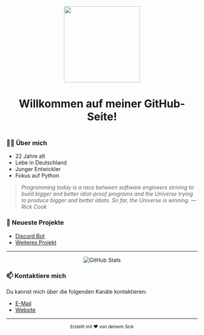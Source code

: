 <div id="header" align="center">
  <img src="https://media.giphy.com/media/M9gbBd9nbDrOTu1Mqx/giphy.gif" width="200"/>
  <h1>Willkommen auf meiner GitHub-Seite!</h1>
</div>

<div id="badges" align="center">
  </a>
  <img src="https://komarev.com/ghpvc/?username=deinGitHubNutzername&style=flat-square&color=blue" alt=""/>
</div>

### 👨‍💻 Über mich

- 22 Jahre alt
- Lebe in Deutschland
- Junger Entwickler
- Fokus auf Python

> *Programming today is a race between software engineers striving to build bigger and better idiot-proof programs and the Universe trying to produce bigger and better idiots. So far, the Universe is winning. ― Rick Cook*

### 🚀 Neueste Projekte

- [Discord Bot](https://github.com/deinGitHubNutzername/discord-bot)
- [Weiteres Projekt](https://github.com/deinGitHubNutzername/anderes-projekt)

---

<div align="center">
  <img src="https://github-readme-stats.vercel.app/api?username=SickHr&show_icons=true&theme=dracula" alt="GitHub Stats" />
</div>

### 📫 Kontaktiere mich

Du kannst mich über die folgenden Kanäle kontaktieren:

- [E-Mail](mailto:contact@Avalium.me)
- [Website](https://Avalium.me)

---

<div align="center">
  <sub>Erstellt mit ❤️ von deinem Sick</sub>
</div>
